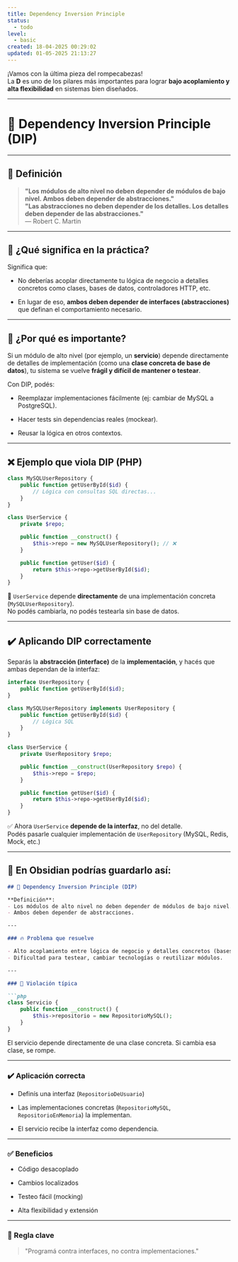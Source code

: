 ```yaml
---
title: Dependency Inversion Principle
status:
  - todo
level:
  - basic
created: 18-04-2025 00:29:02
updated: 01-05-2025 21:13:27
---
```


¡Vamos con la última pieza del rompecabezas!  
La **D** es uno de los pilares más importantes para lograr **bajo acoplamiento y alta flexibilidad** en sistemas bien diseñados.

---

# 🧩 Dependency Inversion Principle (DIP)

---

## 📖 Definición

> **"Los módulos de alto nivel no deben depender de módulos de bajo nivel. Ambos deben depender de abstracciones."**  
> **"Las abstracciones no deben depender de los detalles. Los detalles deben depender de las abstracciones."**  
> — Robert C. Martin

---

## 🧠 ¿Qué significa en la práctica?

Significa que:

- No deberías acoplar directamente tu lógica de negocio a detalles concretos como clases, bases de datos, controladores HTTP, etc.
    
- En lugar de eso, **ambos deben depender de interfaces (abstracciones)** que definan el comportamiento necesario.
    

---

## 📌 ¿Por qué es importante?

Si un módulo de alto nivel (por ejemplo, un **servicio**) depende directamente de detalles de implementación (como una **clase concreta de base de datos**), tu sistema se vuelve **frágil y difícil de mantener o testear**.

Con DIP, podés:

- Reemplazar implementaciones fácilmente (ej: cambiar de MySQL a PostgreSQL).
    
- Hacer tests sin dependencias reales (mockear).
    
- Reusar la lógica en otros contextos.
    

---

## ❌ Ejemplo que **viola DIP** (PHP)

```php
class MySQLUserRepository {
    public function getUserById($id) {
        // Lógica con consultas SQL directas...
    }
}

class UserService {
    private $repo;

    public function __construct() {
        $this->repo = new MySQLUserRepository(); // ❌
    }

    public function getUser($id) {
        return $this->repo->getUserById($id);
    }
}
```

🔴 `UserService` depende **directamente** de una implementación concreta (`MySQLUserRepository`).  
No podés cambiarla, no podés testearla sin base de datos.

---

## ✔️ Aplicando DIP correctamente

Separás la **abstracción (interface)** de la **implementación**, y hacés que ambas dependan de la interfaz:

```php
interface UserRepository {
    public function getUserById($id);
}

class MySQLUserRepository implements UserRepository {
    public function getUserById($id) {
        // Lógica SQL
    }
}

class UserService {
    private UserRepository $repo;

    public function __construct(UserRepository $repo) {
        $this->repo = $repo;
    }

    public function getUser($id) {
        return $this->repo->getUserById($id);
    }
}
```

✅ Ahora `UserService` **depende de la interfaz**, no del detalle.  
Podés pasarle cualquier implementación de `UserRepository` (MySQL, Redis, Mock, etc.)

---

## 🧱 En Obsidian podrías guardarlo así:

````markdown
## 🧩 Dependency Inversion Principle (DIP)

**Definición**:  
- Los módulos de alto nivel no deben depender de módulos de bajo nivel.  
- Ambos deben depender de abstracciones.

---

### 🔥 Problema que resuelve

- Alto acoplamiento entre lógica de negocio y detalles concretos (bases de datos, APIs, etc.).
- Dificultad para testear, cambiar tecnologías o reutilizar módulos.

---

### 🛑 Violación típica

```php
class Servicio {
    public function __construct() {
        $this->repositorio = new RepositorioMySQL();
    }
}
````

El servicio depende directamente de una clase concreta. Si cambia esa clase, se rompe.

---

### ✔️ Aplicación correcta

- Definís una interfaz (`RepositorioDeUsuario`)
    
- Las implementaciones concretas (`RepositorioMySQL`, `RepositorioEnMemoria`) la implementan.
    
- El servicio recibe la interfaz como dependencia.
    

---

### ✅ Beneficios

- Código desacoplado
    
- Cambios localizados
    
- Testeo fácil (mocking)
    
- Alta flexibilidad y extensión
    

---

### 🧠 Regla clave

> "Programá contra interfaces, no contra implementaciones."